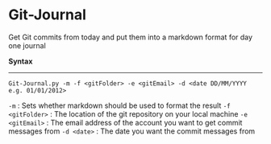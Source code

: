 Git-Journal
===========

Get Git commits from today and put them into a markdown format for day one journal

**Syntax**
***
`Git-Journal.py -m -f <gitFolder> -e <gitEmail> -d <date DD/MM/YYYY e.g. 01/01/2012>`

`-m` : Sets whether markdown should be used to format the result
`-f <gitFolder>` : The location of the git repository on your local machine
`-e <gitEmail>` : The email address of the account you want to get commit messages from
`-d <date>` : The date you want the commit messages from